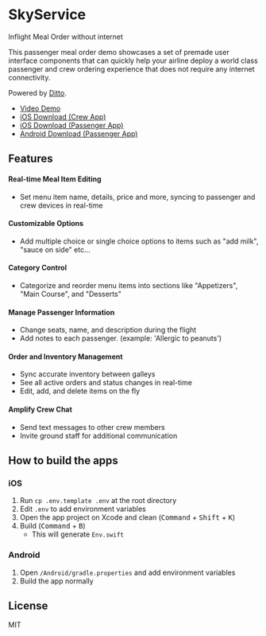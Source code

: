 # SkyService

Inflight Meal Order without internet

This passenger meal order demo showcases a set of premade user interface components that can quickly help your airline deploy a world class passenger and crew ordering experience that does not require any internet connectivity.

Powered by [Ditto](https://ditto.live/).


- [Video Demo](https://www.youtube.com/watch?v=XuUpQ_Oabg0)
- [iOS Download (Crew App)](https://apps.apple.com/us/app/skyservice-crew/id1578101315)
- [iOS Download (Passenger App)](https://apps.apple.com/us/app/skyservice-ditto/id1578101340)
- [Android Download (Passenger App)](https://play.google.com/store/apps/details?id=live.dittolive.skyservice)


## Features

#### Real-time Meal Item Editing
* Set menu item name, details, price and more, syncing to passenger and crew devices in real-time

#### Customizable Options

* Add multiple choice or single choice options to items such as "add milk", "sauce on side" etc...

#### Category Control
* Categorize and reorder menu items into sections like "Appetizers", "Main Course", and "Desserts"

#### Manage Passenger Information
* Change seats, name, and description during the flight
* Add notes to each passenger. (example: 'Allergic to peanuts')

#### Order and Inventory Management
* Sync accurate inventory between galleys
* See all active orders and status changes in real-time
* Edit, add, and delete items on the fly

#### Amplify Crew Chat

* Send text messages to other crew members
* Invite ground staff for additional communication


## How to build the apps

### iOS

1. Run `cp .env.template .env` at the root directory
1. Edit `.env` to add environment variables
1. Open the app project on Xcode and clean (<kbd>Command</kbd> + <kbd>Shift</kbd> + <kbd>K</kbd>)
1. Build (<kbd>Command</kbd> + <kbd>B</kbd>)
    - This will generate `Env.swift`

### Android

1. Open `/Android/gradle.properties` and add environment variables
1. Build the app normally


## License

MIT
